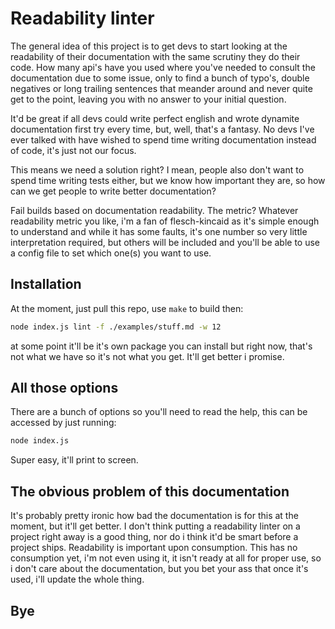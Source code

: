 # Readability linter

The general idea of this project is to get devs to start looking at the readability of their documentation with the same scrutiny they do their code. How many api's have you used where you've needed to consult the documentation due to some issue, only to find a bunch of typo's, double negatives or long trailing sentences that meander around and never quite get to the point, leaving you with no answer to your initial question.

It'd be great if all devs could write perfect english and wrote dynamite documentation first try every time, but, well, that's a fantasy. No devs I've ever talked with have wished to spend time writing documentation instead of code, it's just not our focus. 

This means we need a solution right? I mean, people also don't want to spend time writing tests either, but we know how important they are, so how can we get people to write better documentation?

Fail builds based on documentation readability. The metric? Whatever readability metric you like, i'm a fan of flesch-kincaid as it's simple enough to understand and while it has some faults, it's one number so very little interpretation required, but others will be included and you'll be able to use a config file to set which one(s) you want to use.

## Installation

At the moment, just pull this repo, use `make` to build then:

```bash
node index.js lint -f ./examples/stuff.md -w 12
```

at some point it'll be it's own package you can install but right now, that's not what we have so it's not what you get. It'll get better i promise.

## All those options

There are a bunch of options so you'll need to read the help, this can be accessed by just running:

```bash
node index.js
```

Super easy, it'll print to screen.

## The obvious problem of this documentation

It's probably pretty ironic how bad the documentation is for this at the moment, but it'll get better. I don't think putting a readability linter on a project right away is a good thing, nor do i think it'd be smart before a project ships. Readability is important upon consumption. This has no consumption yet, i'm not even using it, it isn't ready at all for proper use, so i don't care about the documentation, but you bet your ass that once it's used, i'll update the whole thing.

## Bye
